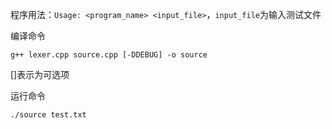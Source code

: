程序用法：`Usage: <program_name> <input_file>`，`input_file`为输入测试文件

编译命令

```shell
g++ lexer.cpp source.cpp [-DDEBUG] -o source
```

[]表示为可选项

运行命令

```shell
./source test.txt
```
